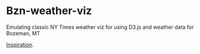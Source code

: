 # Bzn-weather-viz
Emulating classic NY Times weather viz for using D3.js and weather data for Bozeman, MT

[Inspiration](http://www.edwardtufte.com/bboard/q-and-a-fetch-msg?msg_id=00014g).
